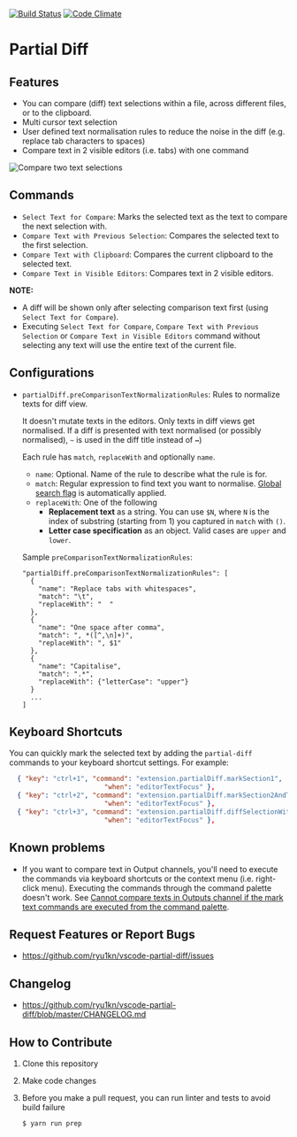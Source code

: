 [![Build Status](https://travis-ci.org/ryu1kn/vscode-partial-diff.svg?branch=master)](https://travis-ci.org/ryu1kn/vscode-partial-diff)
[![Code Climate](https://codeclimate.com/github/ryu1kn/vscode-partial-diff/badges/gpa.svg)](https://codeclimate.com/github/ryu1kn/vscode-partial-diff)

# Partial Diff

## Features

* You can compare (diff) text selections within a file, across different files, or to the clipboard.
* Multi cursor text selection
* User defined text normalisation rules to reduce the noise in the diff (e.g. replace tab characters to spaces)
* Compare text in 2 visible editors (i.e. tabs) with one command

![Compare two text selections](https://raw.githubusercontent.com/ryu1kn/vscode-partial-diff/master/images/public.gif)

## Commands

* `Select Text for Compare`: Marks the selected text as the text to compare the next selection with.
* `Compare Text with Previous Selection`: Compares the selected text to the first selection.
* `Compare Text with Clipboard`: Compares the current clipboard to the selected text.
* `Compare Text in Visible Editors`: Compares text in 2 visible editors.

**NOTE:**

* A diff will be shown only after selecting comparison text first (using `Select Text for Compare`).
* Executing `Select Text for Compare`, `Compare Text with Previous Selection` or `Compare Text in Visible Editors` command without selecting any text will use the entire text of the current file.

## Configurations

* `partialDiff.preComparisonTextNormalizationRules`: Rules to normalize texts for diff view.

    It doesn't mutate texts in the editors. Only texts in diff views get normalised.
    If a diff is presented with text normalised (or possibly normalised), `~` is used in the diff title instead of `↔`)

    Each rule has `match`, `replaceWith` and optionally `name`.

    * `name`: Optional. Name of the rule to describe what the rule is for.
    * `match`: Regular expression to find text you want to normalise. [Global search flag](https://developer.mozilla.org/en-US/docs/Web/JavaScript/Guide/Regular_Expressions?redirectlocale=en-US&redirectslug=JavaScript%2FGuide%2FRegular_Expressions#Advanced_searching_with_flags) is automatically applied.
    * `replaceWith`: One of the following
      * **Replacement text** as a string. You can use `$N`, where `N` is the index of substring (starting from 1) you captured in `match` with `()`.
      * **Letter case specification** as an object. Valid cases are `upper` and `lower`.

    Sample `preComparisonTextNormalizationRules`:

    ```
    "partialDiff.preComparisonTextNormalizationRules": [
      {
        "name": "Replace tabs with whitespaces",
        "match": "\t",
        "replaceWith": "  "
      },
      {
        "name": "One space after comma",
        "match": ", *([^,\n]+)",
        "replaceWith": ", $1"
      },
      {
        "name": "Capitalise",
        "match": ".*",
        "replaceWith": {"letterCase": "upper"}
      }
      ...
    ]
    ```

## Keyboard Shortcuts

You can quickly mark the selected text by adding the `partial-diff` commands to your keyboard shortcut settings. For example:

```json
  { "key": "ctrl+1", "command": "extension.partialDiff.markSection1",
                        "when": "editorTextFocus" },
  { "key": "ctrl+2", "command": "extension.partialDiff.markSection2AndTakeDiff",
                        "when": "editorTextFocus" },
  { "key": "ctrl+3", "command": "extension.partialDiff.diffSelectionWithClipboard",
                        "when": "editorTextFocus" },
```

## Known problems

* If you want to compare text in Output channels, you'll need to execute the commands via keyboard shortcuts or the context menu (i.e. right-click menu). Executing the commands through the command palette doesn't work. See [Cannot compare texts in Outputs channel if the mark text commands are executed from the command palette](https://github.com/ryu1kn/vscode-partial-diff/issues/3).

## Request Features or Report Bugs

* https://github.com/ryu1kn/vscode-partial-diff/issues

## Changelog

* https://github.com/ryu1kn/vscode-partial-diff/blob/master/CHANGELOG.md

## How to Contribute

1. Clone this repository
1. Make code changes
1. Before you make a pull request, you can run linter and tests to avoid build failure

    ```sh
    $ yarn run prep
    ```
